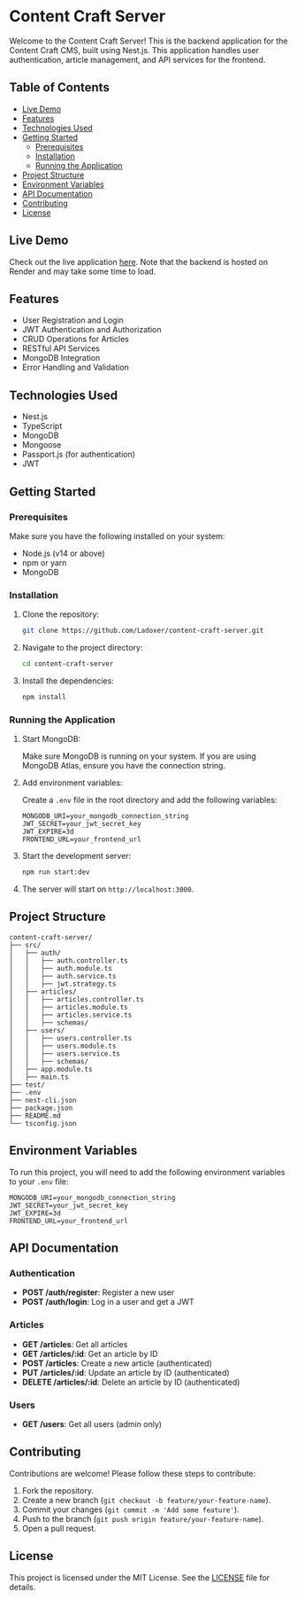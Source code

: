 # Content Craft Server

Welcome to the Content Craft Server! This is the backend application for the Content Craft CMS, built using Nest.js. This application handles user authentication, article management, and API services for the frontend.

## Table of Contents

- [Live Demo](#live-demo)
- [Features](#features)
- [Technologies Used](#technologies-used)
- [Getting Started](#getting-started)
  - [Prerequisites](#prerequisites)
  - [Installation](#installation)
  - [Running the Application](#running-the-application)
- [Project Structure](#project-structure)
- [Environment Variables](#environment-variables)
- [API Documentation](#api-documentation)
- [Contributing](#contributing)
- [License](#license)

## Live Demo

Check out the live application [here](https://content-craft-three.vercel.app/). Note that the backend is hosted on Render and may take some time to load.

## Features

- User Registration and Login
- JWT Authentication and Authorization
- CRUD Operations for Articles
- RESTful API Services
- MongoDB Integration
- Error Handling and Validation

## Technologies Used

- Nest.js
- TypeScript
- MongoDB
- Mongoose
- Passport.js (for authentication)
- JWT

## Getting Started

### Prerequisites

Make sure you have the following installed on your system:

- Node.js (v14 or above)
- npm or yarn
- MongoDB

### Installation

1. Clone the repository:

    ```bash
    git clone https://github.com/Ladoxer/content-craft-server.git
    ```

2. Navigate to the project directory:

    ```bash
    cd content-craft-server
    ```

3. Install the dependencies:

    ```bash
    npm install
    ```

### Running the Application

1. Start MongoDB:

    Make sure MongoDB is running on your system. If you are using MongoDB Atlas, ensure you have the connection string.

2. Add environment variables:

    Create a `.env` file in the root directory and add the following variables:

    ```env
    MONGODB_URI=your_mongodb_connection_string
    JWT_SECRET=your_jwt_secret_key
    JWT_EXPIRE=3d
    FRONTEND_URL=your_frontend_url
    ```

3. Start the development server:

    ```bash
    npm run start:dev
    ```

4. The server will start on `http://localhost:3000`.

## Project Structure

```
content-craft-server/
├── src/
│   ├── auth/
│   │   ├── auth.controller.ts
│   │   ├── auth.module.ts
│   │   ├── auth.service.ts
│   │   ├── jwt.strategy.ts
│   ├── articles/
│   │   ├── articles.controller.ts
│   │   ├── articles.module.ts
│   │   ├── articles.service.ts
│   │   ├── schemas/
│   ├── users/
│   │   ├── users.controller.ts
│   │   ├── users.module.ts
│   │   ├── users.service.ts
│   │   ├── schemas/
│   ├── app.module.ts
│   ├── main.ts
├── test/
├── .env
├── nest-cli.json
├── package.json
├── README.md
└── tsconfig.json
```

## Environment Variables

To run this project, you will need to add the following environment variables to your `.env` file:

```env
MONGODB_URI=your_mongodb_connection_string
JWT_SECRET=your_jwt_secret_key
JWT_EXPIRE=3d
FRONTEND_URL=your_frontend_url
```

## API Documentation

### Authentication

- **POST /auth/register**: Register a new user
- **POST /auth/login**: Log in a user and get a JWT

### Articles

- **GET /articles**: Get all articles
- **GET /articles/:id**: Get an article by ID
- **POST /articles**: Create a new article (authenticated)
- **PUT /articles/:id**: Update an article by ID (authenticated)
- **DELETE /articles/:id**: Delete an article by ID (authenticated)

### Users

- **GET /users**: Get all users (admin only)

## Contributing

Contributions are welcome! Please follow these steps to contribute:

1. Fork the repository.
2. Create a new branch (`git checkout -b feature/your-feature-name`).
3. Commit your changes (`git commit -m 'Add some feature'`).
4. Push to the branch (`git push origin feature/your-feature-name`).
5. Open a pull request.

## License

This project is licensed under the MIT License. See the [LICENSE](LICENSE) file for details.